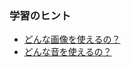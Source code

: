 ### 学習のヒント

- [どんな画像を使えるの？](javascript:nako3_disp_modal('./doc/01pic.md');)
- [どんな音を使えるの？](javascript:nako3_disp_modal('./doc/02audio.html');)
